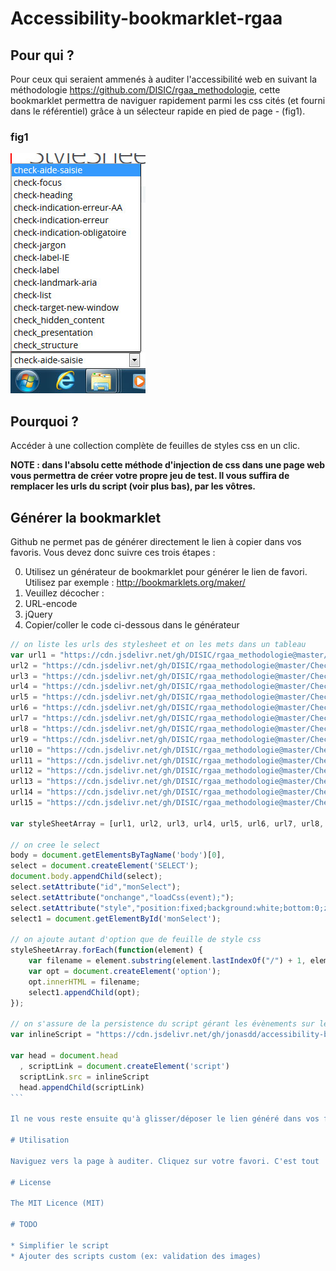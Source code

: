 # Accessibility-bookmarklet-rgaa
## Pour qui ?

Pour ceux qui seraient ammenés à auditer l'accessibilité web en suivant la méthodologie https://github.com/DISIC/rgaa_methodologie, cette bookmarklet permettra de naviguer rapidement parmi les css cités (et fourni dans le référentiel) grâce à un sélecteur rapide en pied de page - (fig1).

### fig1
![Screenshot](https://github.com/jonasdd/accessibility-bookmarklet/blob/master/sel-capture.jpg)

## Pourquoi ?

Accéder à une collection complète de feuilles de styles css en un clic.

**NOTE : dans l'absolu cette méthode d'injection de css dans une page web vous permettra de créer votre propre jeu de test. Il vous suffira de remplacer les urls du script (voir plus bas), par les vôtres.**

## Générer la bookmarklet
Github ne permet pas de générer directement le lien à copier dans vos favoris.
Vous devez donc suivre ces trois étapes :

0. Utilisez un générateur de bookmarklet pour générer le lien de favori. Utilisez par exemple : http://bookmarklets.org/maker/ 
0. Veuillez décocher : 
 0. URL-encode
 0. jQuery
0. Copier/coller le code ci-dessous dans le générateur

````javascript
// on liste les urls des stylesheet et on les mets dans un tableau
var url1 = "https://cdn.jsdelivr.net/gh/DISIC/rgaa_methodologie@master/Check-css/check-aide-saisie.css",
url2 = "https://cdn.jsdelivr.net/gh/DISIC/rgaa_methodologie@master/Check-css/check-focus.css",
url3 = "https://cdn.jsdelivr.net/gh/DISIC/rgaa_methodologie@master/Check-css/check-heading.css",
url4 = "https://cdn.jsdelivr.net/gh/DISIC/rgaa_methodologie@master/Check-css/check-indication-erreur-AA.css",
url5 = "https://cdn.jsdelivr.net/gh/DISIC/rgaa_methodologie@master/Check-css/check-indication-erreur.css",
url6 = "https://cdn.jsdelivr.net/gh/DISIC/rgaa_methodologie@master/Check-css/check-indication-obligatoire.css",
url7 = "https://cdn.jsdelivr.net/gh/DISIC/rgaa_methodologie@master/Check-css/check-jargon.css",
url8 = "https://cdn.jsdelivr.net/gh/DISIC/rgaa_methodologie@master/Check-css/check-label-IE.css",
url9 = "https://cdn.jsdelivr.net/gh/DISIC/rgaa_methodologie@master/Check-css/check-label.css",
url10 = "https://cdn.jsdelivr.net/gh/DISIC/rgaa_methodologie@master/Check-css/check-landmark-aria.css",
url11 = "https://cdn.jsdelivr.net/gh/DISIC/rgaa_methodologie@master/Check-css/check-list.css",
url12 = "https://cdn.jsdelivr.net/gh/DISIC/rgaa_methodologie@master/Check-css/check-target-new-window.css",
url13 = "https://cdn.jsdelivr.net/gh/DISIC/rgaa_methodologie@master/Check-css/check_hidden_content.css",
url14 = "https://cdn.jsdelivr.net/gh/DISIC/rgaa_methodologie@master/Check-css/check_presentation.css",
url15 = "https://cdn.jsdelivr.net/gh/DISIC/rgaa_methodologie@master/Check-css/check_structure.css";

var styleSheetArray = [url1, url2, url3, url4, url5, url6, url7, url8, url9, url10, url11, url12, url13, url14, url15],

// on cree le select
body = document.getElementsByTagName('body')[0],
select = document.createElement('SELECT');
document.body.appendChild(select);
select.setAttribute("id","monSelect");
select.setAttribute("onchange","loadCss(event);");
select.setAttribute("style","position:fixed;background:white;bottom:0;z-index: 1000000000000000000000000000000000;left:0");
select1 = document.getElementById('monSelect');

// on ajoute autant d'option que de feuille de style css
styleSheetArray.forEach(function(element) {
    var filename = element.substring(element.lastIndexOf("/") + 1, element.lastIndexOf("."));
    var opt = document.createElement('option');
    opt.innerHTML = filename;
    select1.appendChild(opt);
});

// on s'assure de la persistence du script gérant les évènements sur le select dans la page - voir lien
var inlineScript = "https://cdn.jsdelivr.net/gh/jonasdd/accessibility-bookmarklet@master/script-bookmarklet-rgaa-0.3.js";

var head = document.head
  , scriptLink = document.createElement('script')
  scriptLink.src = inlineScript
  head.appendChild(scriptLink)
```

Il ne vous reste ensuite qu'à glisser/déposer le lien généré dans vos favoris.

# Utilisation

Naviguez vers la page à auditer. Cliquez sur votre favori. C'est tout !

# License

The MIT Licence (MIT)

# TODO

* Simplifier le script 
* Ajouter des scripts custom (ex: validation des images)

